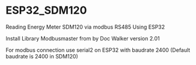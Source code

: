 # ESP32_SDM120
Reading Energy Meter SDM120 via modbus RS485 Using ESP32

Install Library Modbusmaster from by Doc Walker version 2.01

For modbus connection use serial2 on ESP32 with baudrate 2400 (Default baudrate is 2400 in SDM120)
